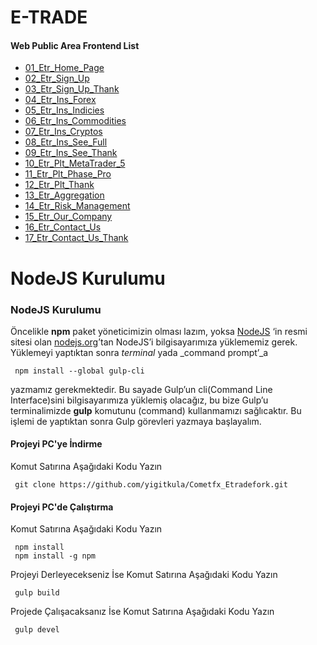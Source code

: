 # E-TRADE

#### Web Public Area Frontend List
 - [01_Etr_Home_Page](https://yigitkula.github.io/Cometfx_Etradefork/html/index.html)
 - [02_Etr_Sign_Up](https://yigitkula.github.io/Cometfx_Etradefork/html/become-a-partner.html)
 - [03_Etr_Sign_Up_Thank](https://yigitkula.github.io/Cometfx_Etradefork/html/become-a-partner-thank.html)
 - [04_Etr_Ins_Forex](https://yigitkula.github.io/Cometfx_Etradefork/html/instruments-forex.html)
 - [05_Etr_Ins_Indicies](https://yigitkula.github.io/Cometfx_Etradefork/html/instruments-indicies.html)
 - [06_Etr_Ins_Commodities](https://yigitkula.github.io/Cometfx_Etradefork/html/instruments-commodities.html)
 - [07_Etr_Ins_Cryptos](https://yigitkula.github.io/Cometfx_Etradefork/html/instruments-cryptos.html)
 - [08_Etr_Ins_See_Full](https://yigitkula.github.io/Cometfx_Etradefork/html/instruments-seefull.html)
 - [09_Etr_Ins_See_Thank](https://yigitkula.github.io/Cometfx_Etradefork/html/instruments-seefull-thank.html)
 - [10_Etr_Plt_MetaTrader_5](https://yigitkula.github.io/Cometfx_Etradefork/html/platforms-metatrader-5.html)
 - [11_Etr_Plt_Phase_Pro](https://yigitkula.github.io/Cometfx_Etradefork/html/platforms-phase-pro.html)
 - [12_Etr_Plt_Thank](https://yigitkula.github.io/Cometfx_Etradefork/html/platforms-thank.html)
 - [13_Etr_Aggregation](https://yigitkula.github.io/Cometfx_Etradefork/html/aggregation.html)
 - [14_Etr_Risk_Management](https://yigitkula.github.io/Cometfx_Etradefork/html/risk-management.html)
 - [15_Etr_Our_Company](https://yigitkula.github.io/Cometfx_Etradefork/html/our-company.html)
 - [16_Etr_Contact_Us](https://yigitkula.github.io/Cometfx_Etradefork/html/contact-us.html)
 - [17_Etr_Contact_Us_Thank](https://yigitkula.github.io/Cometfx_Etradefork/html/contact-us-thank.html)
  
   

# NodeJS Kurulumu
  
### NodeJS Kurulumu  
Öncelikle **npm** paket yöneticimizin olması lazım, yoksa [NodeJS](https://nodejs.org/) ‘in resmi sitesi olan [nodejs.org](https://nodejs.org/en/download/)’tan NodeJS’i bilgisayarımıza yüklememiz gerek.  Yüklemeyi yaptıktan sonra _terminal_ yada _command prompt’_a  
  
     npm install --global gulp-cli  

yazmamız gerekmektedir. Bu sayade Gulp’un cli(Command Line Interface)sini bilgisayarımıza yüklemiş olacağız, bu bize Gulp’u terminalimizde **gulp** komutunu (command) kullanmamızı sağlıcaktır. Bu işlemi de yaptıktan sonra Gulp görevleri yazmaya başlayalım.  
  
  
#### Projeyi PC'ye İndirme  
Komut Satırına Aşağıdaki Kodu Yazın  

     git clone https://github.com/yigitkula/Cometfx_Etradefork.git  

#### Projeyi PC'de Çalıştırma  
Komut Satırına Aşağıdaki Kodu Yazın  

     npm install
     npm install -g npm  


Projeyi Derleyecekseniz İse Komut Satırına Aşağıdaki Kodu Yazın  

     gulp build

Projede Çalışacaksanız İse Komut Satırına Aşağıdaki Kodu Yazın  

     gulp devel  